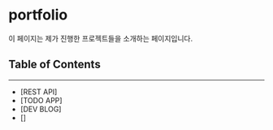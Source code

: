 # portfolio
이 페이지는 제가 진행한 프로젝트들을 소개하는 페이지입니다.


## Table of Contents
---
- [REST API]
- [TODO APP]
- [DEV BLOG]
- []

